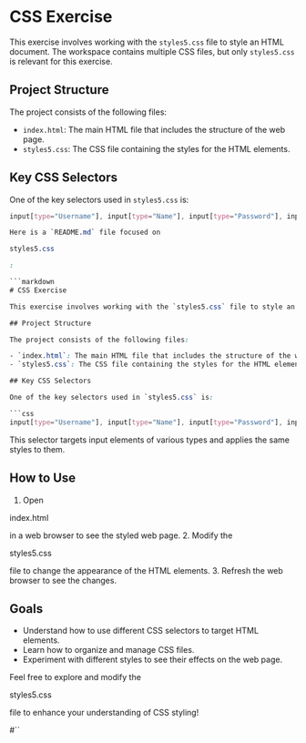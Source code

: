 # CSS Exercise

This exercise involves working with the `styles5.css` file to style an HTML document. The workspace contains multiple CSS files, but only `styles5.css` is relevant for this exercise.

## Project Structure

The project consists of the following files:

- `index.html`: The main HTML file that includes the structure of the web page.
- `styles5.css`: The CSS file containing the styles for the HTML elements.

## Key CSS Selectors

One of the key selectors used in `styles5.css` is:

```css
input[type="Username"], input[type="Name"], input[type="Password"], input[type="Email"], input[type="Tel"]

Here is a `README.md` file focused on 

styles5.css

:

```markdown
# CSS Exercise

This exercise involves working with the `styles5.css` file to style an HTML document. The workspace contains multiple CSS files, but only `styles5.css` is relevant for this exercise.

## Project Structure

The project consists of the following files:

- `index.html`: The main HTML file that includes the structure of the web page.
- `styles5.css`: The CSS file containing the styles for the HTML elements.

## Key CSS Selectors

One of the key selectors used in `styles5.css` is:

```css
input[type="Username"], input[type="Name"], input[type="Password"], input[type="Email"], input[type="Tel"]
```

This selector targets input elements of various types and applies the same styles to them.

## How to Use

1. Open 

index.html

 in a web browser to see the styled web page.
2. Modify the 

styles5.css

 file to change the appearance of the HTML elements.
3. Refresh the web browser to see the changes.

## Goals

- Understand how to use different CSS selectors to target HTML elements.
- Learn how to organize and manage CSS files.
- Experiment with different styles to see their effects on the web page.

Feel free to explore and modify the 

styles5.css

 file to enhance your understanding of CSS styling!

#``
